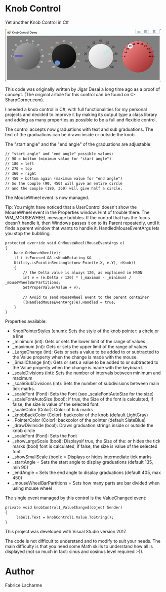 # Knob Control
Yet another Knob Control in C#

![GitHub Logo](/gifs/knobcontrol.jpg)

This code was originally written by Jigar Desai a long time ago as a proof of concept. (The original article for this control can be found on C-SharpCorner.com).

I needed a knob control in C#, with full functionalities for my personal projects and decided to improve it by making its output type a class library and adding as many properties as possible to be a full and flexible control.

The control accepts now graduations with text and sub graduations.
The text of the graduations can be drawn inside or outside the knob.

The "start angle" and the "end angle" of the graduations are adjustable:
```
// "start angle" and "end angle" possible values:
// 90 = bottom (minimum value for "start angle")
// 180 = left
// 270 = top
// 360 = right
// 450 = bottom again (maximum value for "end angle")
// So the couple (90, 450) will give an entire circle 
// and the couple (180, 360) will give half a circle.
```

The MouseWheel event is now managed.

Tip: You might have noticed that a UserControl doesn't show the MouseWheel event in the Properties window. 
Hint of trouble there. The WM_MOUSEWHEEL message bubbles. 
If the control that has the focus doesn't handle it, then Windows passes it on to its Parent repeatedly, until it finds a parent window that wants to handle it.
HandledMouseEventArgs lets you stop the bubbling.

```
protected override void OnMouseWheel(MouseEventArgs e)
{           
    base.OnMouseWheel(e);
    if ( isFocused && isKnobRotating && 
    Utility.isPointinRectangle(new Point(e.X, e.Y), rKnob))
    {                
        // the Delta value is always 120, as explained in MSDN
        int v = (e.Delta / 120) * (_maximum - _minimum) / _mouseWheelBarPartitions;
        SetProperValue(Value + v);

        // Avoid to send MouseWheel event to the parent container
        ((HandledMouseEventArgs)e).Handled = true;
    }
}
```

Properties available:

* KnobPointerStyles (enum): Sets the style of the knob pointer: a circle or a line
* _minimum (int): Gets or sets the lower limit of the range of values
* _maximum (int): Gets or sets the upper limit of the range of values
* _LargeChange (int): Gets or sets a value to be added to or subtracted to the Value property when the change is made with the mouse.
* _SmallChange (int): Gets or sets a value to be added to or subtracted to the Value property when the change is made with the keyboard.
* _scaleDivisions (int): Sets the number of intervals between minimum and maximum
* _scaleSubDivisions (int): Sets the number of subdivisions between main tick marks.
* _scaleFont (Font): Sets the Font (see _scaleFontAutoSize for the size)
* _scaleFontAutoSize (bool): if true, the Size of the font is calculated, if false, the size is value of the selected font.
* _scaleColor (Color): Color of tick marks
* _knobBackColor (Color): backcolor of the knob (default LightGray)
* _PointerColor (Color): backcolor of the pointer (default SlateBlue)
* _drawDivInside (bool): Draws graduation strings inside or outside the knob circle
* _scaleFont (Font): Sets the Font 
* _showLargeScale (bool): Displaysif true, the Size of the:  or hides the tick marks (bool) font is calculated, if false, the size is value of the selected font.
* _showSmallScale (bool): = Displays or hides intermediate tick marks
* _startAngle = Sets the start angle to display graduations (default 135, min 90)
* _endAngle = Sets the end angle to display graduations (default 405, max 450)
* _mouseWheelBarPartitions = Sets how many parts are bar divided when using mouse wheel


The single event managed by this control is the ValueChanged event:
```
private void knobControl1_ValueChanged(object Sender)
{
     label1.Text = knobControl1.Value.ToString();
}
```
This project was developed with Visual Studio version 2017.

The code is not difficult to understand and to modify to suit your needs. 
The main difficulty is that you need some Math skills to understand how all is displayed (not so much in fact: sinus and cosinus level required :-)).

# Author
Fabrice Lacharme
